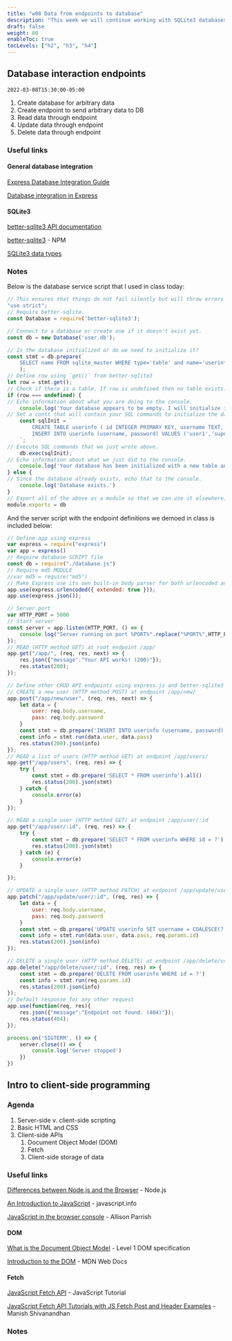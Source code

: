 ```yaml
---
title: "w08 Data from endpoints to database"
description: "This week we will continue working with SQLite3 databases as both a source and target for data through endpoint definitions using Express."
draft: false
weight: 80
enableToc: true
tocLevels: ["h2", "h3", "h4"]
---
```


## Database interaction endpoints

`2022-03-08T15:30:00-05:00`

1. Create database for arbitrary data
2. Create endpoint to send arbitrary data to DB
3. Read data through endpoint
3. Update data through endpoint
4. Delete data through endpoint

### Useful links

#### General database integration

[Express Database Integration Guide](https://expressjs.com/en/guide/database-integration.html)

[Database integration in Express](https://www.geeksforgeeks.org/database-integration-in-express-js/)

#### SQLite3

[better-sqlite3 API documentation](https://github.com/JoshuaWise/better-sqlite3/blob/master/docs/api.md)

[better-sqlite3](https://www.npmjs.com/package/better-sqlite3) - NPM

[SQLite3 data types](https://www.sqlite.org/datatype3.html)

### Notes

Below is the database service script that I used in class today:

```database.js
// This ensures that things do not fail silently but will throw errors instead.
"use strict";
// Require better-sqlite.
const Database = require('better-sqlite3');

// Connect to a database or create one if it doesn't exist yet.
const db = new Database('user.db');

// Is the database initialized or do we need to initialize it?
const stmt = db.prepare(`
    SELECT name FROM sqlite_master WHERE type='table' and name='userinfo';`
    );
// Define row using `get()` from better-sqlite3
let row = stmt.get();
// Check if there is a table. If row is undefined then no table exists.
if (row === undefined) {
// Echo information about what you are doing to the console.
    console.log('Your database appears to be empty. I will initialize it now.');
// Set a const that will contain your SQL commands to initialize the database.
    const sqlInit = `
        CREATE TABLE userinfo ( id INTEGER PRIMARY KEY, username TEXT, password TEXT );
        INSERT INTO userinfo (username, password) VALUES ('user1','supersecurepassword'),('test','anotherpassword');
    `;
// Execute SQL commands that we just wrote above.
    db.exec(sqlInit);
// Echo information about what we just did to the console.
    console.log('Your database has been initialized with a new table and two entries containing a username and password.');
} else {
// Since the database already exists, echo that to the console.
    console.log('Database exists.')
}
// Export all of the above as a module so that we can use it elsewhere.
module.exports = db
```

And the server script with the endpoint definitions we demoed in class is included below:

```server.js
// Define app using express
var express = require("express")
var app = express()
// Require database SCRIPT file
const db = require("./database.js")
// Require md5 MODULE
//var md5 = require("md5")
// Make Express use its own built-in body parser for both urlencoded and JSON body data.
app.use(express.urlencoded({ extended: true }));
app.use(express.json());

// Server port
var HTTP_PORT = 5000 
// Start server
const server = app.listen(HTTP_PORT, () => {
    console.log("Server running on port %PORT%".replace("%PORT%",HTTP_PORT))
});
// READ (HTTP method GET) at root endpoint /app/
app.get("/app/", (req, res, next) => {
    res.json({"message":"Your API works! (200)"});
	res.status(200);
});

// Define other CRUD API endpoints using express.js and better-sqlite3
// CREATE a new user (HTTP method POST) at endpoint /app/new/
app.post("/app/new/user", (req, res, next) => {
    let data = {
        user: req.body.username,
        pass: req.body.password
    }
    const stmt = db.prepare('INSERT INTO userinfo (username, password) VALUES (?, ?)')
    const info = stmt.run(data.user, data.pass)
    res.status(200).json(info)
});
// READ a list of users (HTTP method GET) at endpoint /app/users/
app.get("/app/users", (req, res) => {	
    try {
        const stmt = db.prepare('SELECT * FROM userinfo').all()
        res.status(200).json(stmt)
    } catch {
        console.error(e)
    }
});

// READ a single user (HTTP method GET) at endpoint /app/user/:id
app.get("/app/user/:id", (req, res) => {
    try {
        const stmt = db.prepare('SELECT * FROM userinfo WHERE id = ?').get(req.params.id);
        res.status(200).json(stmt)
    } catch (e) {
        console.error(e)
    }

});

// UPDATE a single user (HTTP method PATCH) at endpoint /app/update/user/:id
app.patch("/app/update/user/:id", (req, res) => {
    let data = {
        user: req.body.username,
        pass: req.body.password
    }
    const stmt = db.prepare('UPDATE userinfo SET username = COALESCE(?,username), password = COALESCE(?,password) WHERE id = ?')
    const info = stmt.run(data.user, data.pass, req.params.id)
    res.status(200).json(info)
});

// DELETE a single user (HTTP method DELETE) at endpoint /app/delete/user/:id
app.delete("/app/delete/user/:id", (req, res) => {
    const stmt = db.prepare('DELETE FROM userinfo WHERE id = ?')
    const info = stmt.run(req.params.id)
    res.status(200).json(info)
});
// Default response for any other request
app.use(function(req, res){
	res.json({"message":"Endpoint not found. (404)"});
    res.status(404);
});

process.on('SIGTERM', () => {
    server.close(() => {
        console.log('Server stopped')
    })
})
```

## Intro to client-side programming

### Agenda

1. Server-side v. client-side scripting
2. Basic HTML and CSS
2. Client-side APIs
	1. Document Object Model (DOM)
	2. Fetch
	3. Client-side storage of data

### Useful links

[Differences between Node.js and the Browser](https://nodejs.dev/learn/differences-between-nodejs-and-the-browser) - Node.js

[An Introduction to JavaScript](https://javascript.info/intro) - javascript.info

[JavaScript in the browser console](https://creative-coding.decontextualize.com/browser-console/) - Allison Parrish

#### DOM

[What is the Document Object Model](https://www.w3.org/TR/WD-DOM/introduction.html) - Level 1 DOM specification

[Introduction to the DOM](https://developer.mozilla.org/en-US/docs/Web/API/Document_Object_Model/Introduction) - MDN Web Docs

#### Fetch

[JavaScript Fetch API](https://www.javascripttutorial.net/javascript-fetch-api/) - JavaScript Tutorial

[JavaScript Fetch API Tutorials with JS Fetch Post and Header Examples](https://www.freecodecamp.org/news/javascript-fetch-api-tutorial-with-js-fetch-post-and-header-examples/) - Manish Shivanandhan

### Notes
